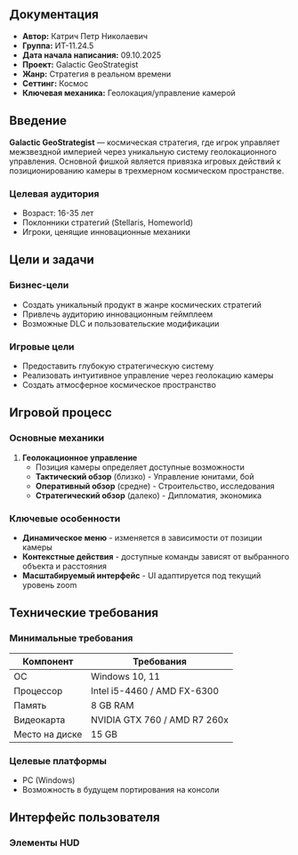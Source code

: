 ## Документация
- **Автор:** Катрич Петр Николаевич
- **Группа:** ИТ-11.24.5
- **Дата начала написания:** 09.10.2025
- **Проект:** Galactic GeoStrategist
- **Жанр:** Стратегия в реальном времени
- **Сеттинг:** Космос
- **Ключевая механика:** Геолокация/управление камерой

## Введение

**Galactic GeoStrategist** — космическая стратегия, где игрок управляет межзвездной империей через уникальную систему геолокационного управления. Основной фишкой является привязка игровых действий к позиционированию камеры в трехмерном космическом пространстве.

### Целевая аудитория
- Возраст: 16-35 лет
- Поклонники стратегий (Stellaris, Homeworld)
- Игроки, ценящие инновационные механики

## Цели и задачи

### Бизнес-цели
- Создать уникальный продукт в жанре космических стратегий
- Привлечь аудиторию инновационным геймплеем
- Возможные DLC и пользовательские модификации

### Игровые цели
- Предоставить глубокую стратегическую систему
- Реализовать интуитивное управление через геолокацию камеры
- Создать атмосферное космическое пространство

## Игровой процесс

### Основные механики
1. **Геолокационное управление**
   - Позиция камеры определяет доступные возможности
   - **Тактический обзор** (близко) - Управление юнитами, бой
   - **Оперативный обзор** (средне) - Строительство, исследования
   - **Стратегический обзор** (далеко) - Дипломатия, экономика

### Ключевые особенности
- **Динамическое меню** - изменяется в зависимости от позиции камеры
- **Контекстные действия** - доступные команды зависят от выбранного объекта и расстояния
- **Масштабируемый интерфейс** - UI адаптируется под текущий уровень zoom
  
## Технические требования

### Минимальные требования
| Компонент | Требования |
|-----------|------------|
| ОС | Windows 10, 11 |
| Процессор | Intel i5-4460 / AMD FX-6300 |
| Память | 8 GB RAM |
| Видеокарта | NVIDIA GTX 760 / AMD R7 260x |
| Место на диске | 15 GB |

### Целевые платформы
- PC (Windows)
- Возможность в будущем портирования на консоли

## Интерфейс пользователя

### Элементы HUD
